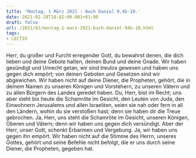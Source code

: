 ```yaml
---
title: 'Montag, 1 März 2021 : Buch Daniel 9,4b-10.'
date: 2021-02-28T18:02:00.001+01:00
draft: false
url: /2021/02/montag-1-marz-2021-buch-daniel-94b-10.html
tags: 
- LECTIO
---
```


Herr, du großer und Furcht erregender Gott, du bewahrst denen, die dich lieben und deine Gebote halten, deinen Bund und deine Gnade. Wir haben gesündigt und Unrecht getan, wir sind treulos gewesen und haben uns gegen dich empört; von deinen Geboten und Gesetzen sind wir abgewichen. Wir haben nicht auf deine Diener, die Propheten, gehört, die in deinem Namen zu unseren Königen und Vorstehern, zu unseren Vätern und zu allen Bürgern des Landes geredet haben. Du, Herr, bist im Recht; uns aber steht bis heute die Schamröte im Gesicht, den Leuten von Juda, den Einwohnern Jerusalems und allen Israeliten, seien sie nah oder fern in all den Ländern, wohin du sie verstoßen hast; denn sie haben dir die Treue gebrochen. Ja, Herr, uns steht die Schamröte im Gesicht, unseren Königen, Oberen und Vätern; denn wir haben uns gegen dich versündigt. Aber der Herr, unser Gott, schenkt Erbarmen und Vergebung. Ja, wir haben uns gegen ihn empört. Wir haben nicht auf die Stimme des Herrn, unseres Gottes, gehört und seine Befehle nicht befolgt, die er uns durch seine Diener, die Propheten, gegeben hat.